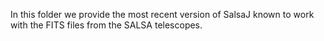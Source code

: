 In this folder we provide the most recent version of SalsaJ known to work with the FITS files from the SALSA telescopes.
